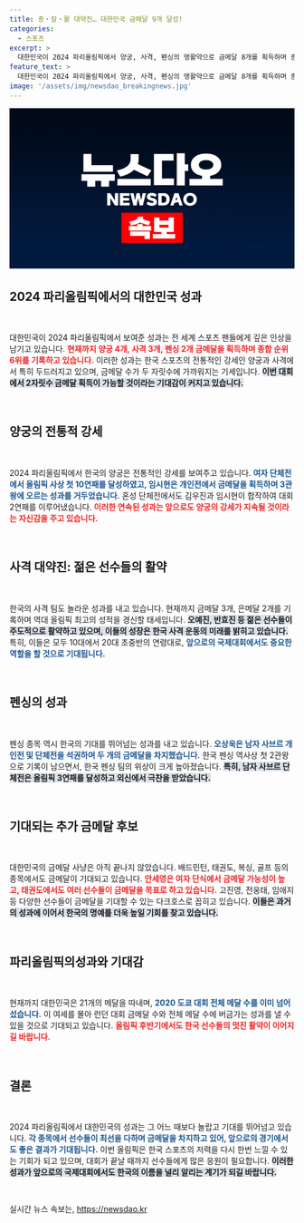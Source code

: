 ```yaml
---
title: 총‧칼‧활 대약진… 대한민국 금메달 9개 달성!
categories:
  - 스포츠
excerpt: >
  대한민국이 2024 파리올림픽에서 양궁, 사격, 펜싱의 맹활약으로 금메달 8개를 획득하며 종합 순위 6위에 올라섰습니다. 임시현, 오상욱 등 젊은 스타들이 3관왕에 도전하고, 다가오는 태권도, 골프에서도 추가 금메달 획득이 기대됩니다!
feature_text: >
  대한민국이 2024 파리올림픽에서 양궁, 사격, 펜싱의 맹활약으로 금메달 8개를 획득하며 종합 순위 6위에 올라섰습니다. 임시현, 오상욱 등 젊은 스타들이 3관왕에 도전하고, 다가오는 태권도, 골프에서도 추가 금메달 획득이 기대됩니다!
image: '/assets/img/newsdao_breakingnews.jpg'
---
```


<p><img src="/assets/img/newsdao_breakingnews.jpg" alt="flaretime 속보" /></p>

<h2 data-ke-size="size26">2024 파리올림픽에서의 대한민국 성과</h2>

<p data-ke-size="size16">&nbsp;</p>

<p>대한민국이 2024 파리올림픽에서 보여준 성과는 전 세계 스포츠 팬들에게 깊은 인상을 남기고 있습니다. <b><span style="color: #ee2323;">현재까지 양궁 4개, 사격 3개, 펜싱 2개 금메달을 획득하며 종합 순위 6위를 기록하고 있습니다.</span></b> 이러한 성과는 한국 스포츠의 전통적인 강세인 양궁과 사격에서 특히 두드러지고 있으며, 금메달 수가 두 자릿수에 가까워지는 기세입니다. <b><span style="background-color: #21538527;">이번 대회에서 2자릿수 금메달 획득이 가능할 것이라는 기대감이 커지고 있습니다.</span></b> </p>

<p data-ke-size="size16">&nbsp;</p>

<h2 data-ke-size="size26">양궁의 전통적 강세</h2>

<p data-ke-size="size16">&nbsp;</p>

<p>2024 파리올림픽에서 한국의 양궁은 전통적인 강세를 보여주고 있습니다. <b><span style="color: #1a5490;">여자 단체전에서 올림픽 사상 첫 10연패를 달성하였고, 임시현은 개인전에서 금메달을 획득하며 3관왕에 오르는 성과를 거두었습니다.</span></b> 혼성 단체전에서도 김우진과 임시현이 합작하여 대회 2연패를 이루어냈습니다. <b><span style="color: #ee2323;">이러한 연속된 성과는 앞으로도 양궁의 강세가 지속될 것이라는 자신감을 주고 있습니다.</span></b></p>

<p data-ke-size="size16">&nbsp;</p>

<h2 data-ke-size="size26">사격 대약진: 젊은 선수들의 활약</h2>

<p data-ke-size="size16">&nbsp;</p>

<p>한국의 사격 팀도 놀라운 성과를 내고 있습니다. 현재까지 금메달 3개, 은메달 2개를 기록하며 역대 올림픽 최고의 성적을 경신할 태세입니다. <b><span style="background-color: #21538527;">오예진, 반효진 등 젊은 선수들이 주도적으로 활약하고 있으며, 이들의 성장은 한국 사격 운동의 미래를 밝히고 있습니다.</span></b> 특히, 이들은 모두 10대에서 20대 초중반의 연령대로, <b><span style="color: #1a5490;">앞으로의 국제대회에서도 중요한 역할을 할 것으로 기대됩니다.</span></b> </p>

<p data-ke-size="size16">&nbsp;</p>

<h2 data-ke-size="size26">펜싱의 성과</h2>

<p data-ke-size="size16">&nbsp;</p>

<p>펜싱 종목 역시 한국의 기대를 뛰어넘는 성과를 내고 있습니다. <b><span style="color: #1a5490;">오상욱은 남자 사브르 개인전 및 단체전을 석권하며 두 개의 금메달을 차지했습니다.</span></b> 한국 펜싱 역사상 첫 2관왕으로 기록이 남으면서, 한국 펜싱 팀의 위상이 크게 높아졌습니다. <b><span style="background-color: #21538527;">특히, 남자 사브르 단체전은 올림픽 3연패를 달성하고 외신에서 극찬을 받았습니다.</span></b> </p>

<p data-ke-size="size16">&nbsp;</p>

<h2 data-ke-size="size26">기대되는 추가 금메달 후보</h2>

<p data-ke-size="size16">&nbsp;</p>

<p>대한민국의 금메달 사냥은 아직 끝나지 않았습니다. 배드민턴, 태권도, 복싱, 골프 등의 종목에서도 금메달이 기대되고 있습니다. <b><span style="color: #ee2323;">안세영은 여자 단식에서 금메달 가능성이 높고, 태권도에서도 여러 선수들이 금메달을 목표로 하고 있습니다.</span></b> 고진영, 전웅태, 임애지 등 다양한 선수들이 금메달을 기대할 수 있는 다크호스로 꼽히고 있습니다. <b><span style="background-color: #21538527;">이들은 과거의 성과에 이어서 한국의 명예를 더욱 높일 기회를 찾고 있습니다.</span></b></p>

<p data-ke-size="size16">&nbsp;</p>

<h2 data-ke-size="size26">파리올림픽의성과와 기대감</h2>

<p data-ke-size="size16">&nbsp;</p>

<p>현재까지 대한민국은 21개의 메달을 따내며, <b><span style="color: #1a5490;">2020 도쿄 대회 전체 메달 수를 이미 넘어섰습니다.</span></b> 이 여세를 몰아 런던 대회 금메달 수와 전체 메달 수에 버금가는 성과를 낼 수 있을 것으로 기대되고 있습니다. <b><span style="color: #ee2323;">올림픽 후반기에서도 한국 선수들의 멋진 활약이 이어지길 바랍니다.</span></b> </p>

<p data-ke-size="size16">&nbsp;</p>

<h2 data-ke-size="size26">결론</h2>

<p data-ke-size="size16">&nbsp;</p>

<p>2024 파리올림픽에서 대한민국의 성과는 그 어느 때보다 놀랍고 기대를 뛰어넘고 있습니다. <b><span style="color: #1a5490;">각 종목에서 선수들이 최선을 다하며 금메달을 차지하고 있어, 앞으로의 경기에서도 좋은 결과가 기대됩니다.</span></b> 이번 올림픽은 한국 스포츠의 저력을 다시 한번 느낄 수 있는 기회가 되고 있으며, 대회가 끝날 때까지 선수들에게 많은 응원이 필요합니다. <b><span style="background-color: #21538527;">이러한 성과가 앞으로의 국제대회에서도 한국의 이름을 널리 알리는 계기가 되길 바랍니다.</span></b> </p>

<p data-ke-size="size16">&nbsp;</p>
실시간 뉴스 속보는, <a href="https://newsdao.kr" rel="dofollow">https://newsdao.kr</a>


